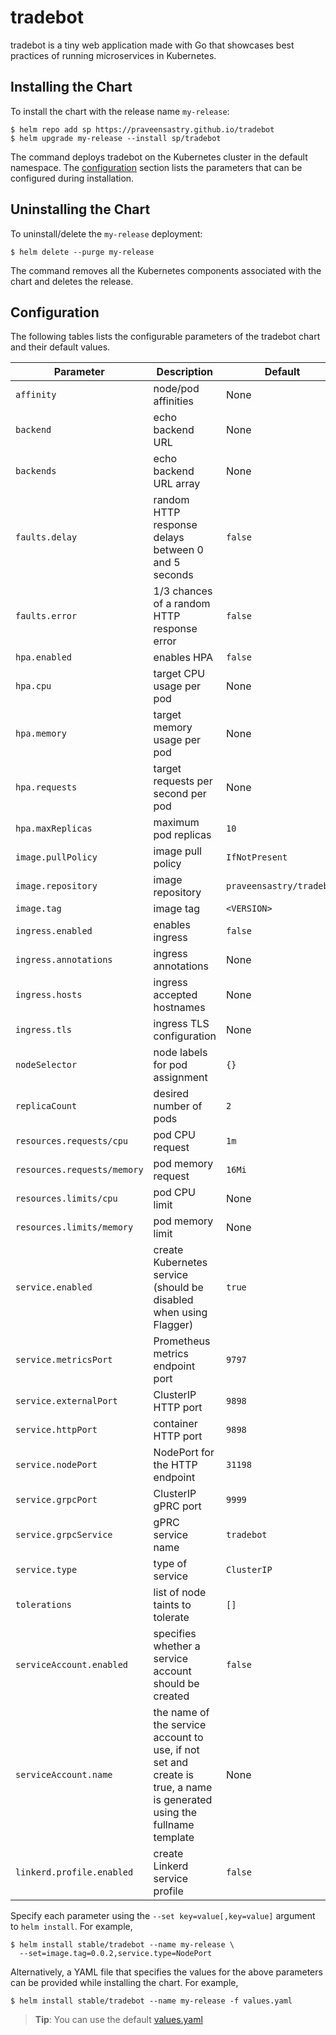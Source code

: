 # tradebot

tradebot is a tiny web application made with Go
that showcases best practices of running microservices in Kubernetes.

## Installing the Chart

To install the chart with the release name `my-release`:

```console
$ helm repo add sp https://praveensastry.github.io/tradebot
$ helm upgrade my-release --install sp/tradebot
```

The command deploys tradebot on the Kubernetes cluster in the default namespace.
The [configuration](#configuration) section lists the parameters that can be configured during installation.

## Uninstalling the Chart

To uninstall/delete the `my-release` deployment:

```console
$ helm delete --purge my-release
```

The command removes all the Kubernetes components associated with the chart and deletes the release.

## Configuration

The following tables lists the configurable parameters of the tradebot chart and their default values.

| Parameter                   | Description                                                                                                            | Default                  |
| --------------------------- | ---------------------------------------------------------------------------------------------------------------------- | ------------------------ |
| `affinity`                  | node/pod affinities                                                                                                    | None                     |
| `backend`                   | echo backend URL                                                                                                       | None                     |
| `backends`                  | echo backend URL array                                                                                                 | None                     |
| `faults.delay`              | random HTTP response delays between 0 and 5 seconds                                                                    | `false`                  |
| `faults.error`              | 1/3 chances of a random HTTP response error                                                                            | `false`                  |
| `hpa.enabled`               | enables HPA                                                                                                            | `false`                  |
| `hpa.cpu`                   | target CPU usage per pod                                                                                               | None                     |
| `hpa.memory`                | target memory usage per pod                                                                                            | None                     |
| `hpa.requests`              | target requests per second per pod                                                                                     | None                     |
| `hpa.maxReplicas`           | maximum pod replicas                                                                                                   | `10`                     |
| `image.pullPolicy`          | image pull policy                                                                                                      | `IfNotPresent`           |
| `image.repository`          | image repository                                                                                                       | `praveensastry/tradebot` |
| `image.tag`                 | image tag                                                                                                              | `<VERSION>`              |
| `ingress.enabled`           | enables ingress                                                                                                        | `false`                  |
| `ingress.annotations`       | ingress annotations                                                                                                    | None                     |
| `ingress.hosts`             | ingress accepted hostnames                                                                                             | None                     |
| `ingress.tls`               | ingress TLS configuration                                                                                              | None                     |
| `nodeSelector`              | node labels for pod assignment                                                                                         | `{}`                     |
| `replicaCount`              | desired number of pods                                                                                                 | `2`                      |
| `resources.requests/cpu`    | pod CPU request                                                                                                        | `1m`                     |
| `resources.requests/memory` | pod memory request                                                                                                     | `16Mi`                   |
| `resources.limits/cpu`      | pod CPU limit                                                                                                          | None                     |
| `resources.limits/memory`   | pod memory limit                                                                                                       | None                     |
| `service.enabled`           | create Kubernetes service (should be disabled when using Flagger)                                                      | `true`                   |
| `service.metricsPort`       | Prometheus metrics endpoint port                                                                                       | `9797`                   |
| `service.externalPort`      | ClusterIP HTTP port                                                                                                    | `9898`                   |
| `service.httpPort`          | container HTTP port                                                                                                    | `9898`                   |
| `service.nodePort`          | NodePort for the HTTP endpoint                                                                                         | `31198`                  |
| `service.grpcPort`          | ClusterIP gPRC port                                                                                                    | `9999`                   |
| `service.grpcService`       | gPRC service name                                                                                                      | `tradebot`               |
| `service.type`              | type of service                                                                                                        | `ClusterIP`              |
| `tolerations`               | list of node taints to tolerate                                                                                        | `[]`                     |
| `serviceAccount.enabled`    | specifies whether a service account should be created                                                                  | `false`                  |
| `serviceAccount.name`       | the name of the service account to use, if not set and create is true, a name is generated using the fullname template | None                     |
| `linkerd.profile.enabled`   | create Linkerd service profile                                                                                         | `false`                  |

Specify each parameter using the `--set key=value[,key=value]` argument to `helm install`. For example,

```console
$ helm install stable/tradebot --name my-release \
  --set=image.tag=0.0.2,service.type=NodePort
```

Alternatively, a YAML file that specifies the values for the above parameters can be provided while installing the chart. For example,

```console
$ helm install stable/tradebot --name my-release -f values.yaml
```

> **Tip**: You can use the default [values.yaml](values.yaml)

```

```
